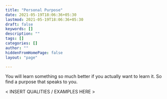 ```yaml
---
title: "Personal Purpose"
date: 2021-05-19T18:06:36+05:30
lastmod: 2021-05-19T18:06:36+05:30
draft: false
keywords: []
description: ""
tags: []
categories: []
author: ""
hiddenFromHomePage: false
layout: "page"

---
```


You will learn something so much better if you actually want to learn it. So find a purpose that speaks to you.

< INSERT QUALITIES / EXAMPLES HERE >
